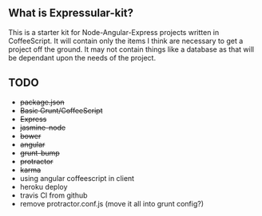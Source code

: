 ## What is Expressular-kit?

This is a starter kit for Node-Angular-Express projects written in
CoffeeScript. It will contain only the items I think are necessary to
get a project off the ground. It may not contain things like a
database as that will be dependant upon the needs of the project.

## TODO
* ~~package.json~~
* ~~Basic Grunt/CoffeeScript~~
* ~~Express~~
* ~~jasmine-node~~
* ~~bower~~
* ~~angular~~
* ~~grunt-bump~~
* ~~protractor~~
* ~~karma~~
* using angular coffeescript in client
* heroku deploy
* travis CI from github
* remove protractor.conf.js (move it all into grunt config?)
